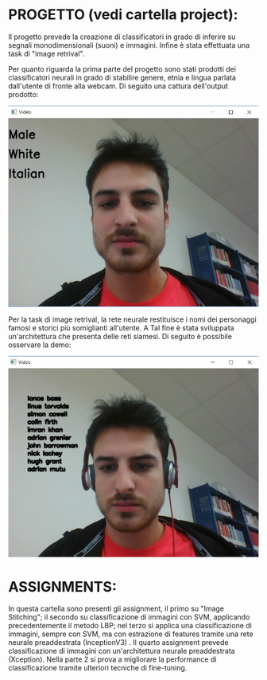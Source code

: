 # PROGETTO (vedi cartella project):

Il progetto prevede la creazione di classificatori in grado di inferire su segnali monodimensionali (suoni) e immagini. Infine è stata 
effettuata una task di "image retrival".

Per quanto riguarda la prima parte del progetto sono stati prodotti dei classificatori neurali in grado di stabilire genere, etnia e lingua 
parlata dall'utente di fronte alla webcam. Di seguito una cattura dell'output prodotto:

![alt text](https://github.com/done1892/Data-Science-Projects/blob/master/Digital%20Signal%20and%20Image%20Management/Project/Cattura1.PNG)

Per la task di image retrival, la rete neurale restituisce i nomi dei personaggi famosi e storici più somiglianti all'utente. A Tal fine 
è stata sviluppata un'architettura che presenta delle reti siamesi. Di seguito è possibile osservare la demo:

![alt text](https://github.com/done1892/Data-Science-Projects/blob/master/Digital%20Signal%20and%20Image%20Management/Project/Cattura2.PNG)

#

# ASSIGNMENTS:
In questa cartella sono presenti gli assignment, il primo su "Image Stitching"; il secondo su classificazione di immagini con SVM,
applicando precedentemente il metodo LBP; nel terzo si applica una classificazione di immagini, sempre con SVM, ma con estrazione di features tramite una rete neurale preaddestrata (InceptionV3) . Il quarto assignment prevede classificazione di immagini con un'architettura neurale preaddestrata (Xception). Nella parte 
2 si prova a migliorare la performance di classificazione tramite ulteriori tecniche di fine-tuning.
